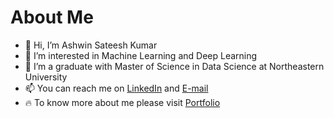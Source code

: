 # About Me

- 👋 Hi, I’m Ashwin Sateesh Kumar
- 👀 I’m interested in Machine Learning and Deep Learning
- 🌱 I’m a graduate with Master of Science in Data Science at Northeastern University
- 📫 You can reach me on [LinkedIn](https://www.linkedin.com/in/ashwins24/) and [E-mail](sateeshkumar.a@northeastern.edu)
- 🔥 To know more about me please visit [Portfolio](https://ashwin-sateesh.github.io/ashwins.github.io/)
